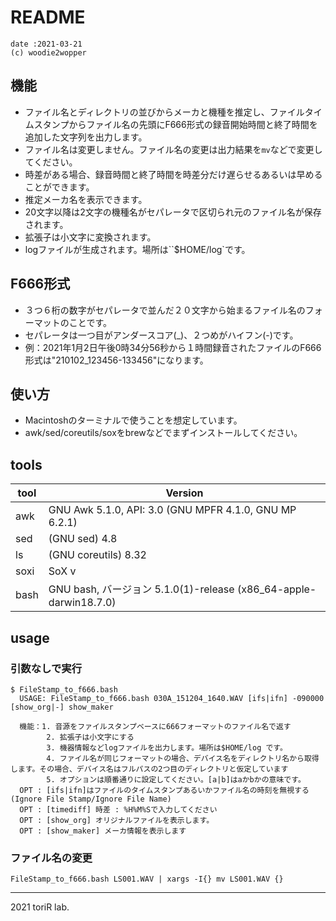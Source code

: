 # README
```
date :2021-03-21
(c) woodie2wopper
```

## 機能

- ファイル名とディレクトリの並びからメーカと機種を推定し、ファイルタイムスタンプからファイル名の先頭にF666形式の録音開始時間と終了時間を追加した文字列を出力します。
- ファイル名は変更しません。ファイル名の変更は出力結果を`mv`などで変更してください。
- 時差がある場合、録音時間と終了時間を時差分だけ遅らせるあるいは早めることができます。
- 推定メーカ名を表示できます。
- 20文字以降は2文字の機種名がセパレータで区切られ元のファイル名が保存されます。
- 拡張子は小文字に変換されます。
- logファイルが生成されます。場所は``\$HOME/log`です。

## F666形式

- ３つ６桁の数字がセパレータで並んだ２０文字から始まるファイル名のフォーマットのことです。
- セパレータは一つ目がアンダースコア(\_)、２つめがハイフン(-)です。
- 例：2021年1月2日午後0時34分56秒から１時間録音されたファイルのF666形式は"210102_123456-133456"になります。

## 使い方

- Macintoshのターミナルで使うことを想定しています。
- awk/sed/coreutils/soxをbrewなどでまずインストールしてください。


## tools

|tool|Version|
|---|---------|
|awk|GNU Awk 5.1.0, API: 3.0 (GNU MPFR 4.1.0, GNU MP 6.2.1)|
|sed| (GNU sed) 4.8|
|ls| (GNU coreutils) 8.32|
|soxi|SoX v|
|bash|GNU bash, バージョン 5.1.0(1)-release (x86_64-apple-darwin18.7.0)|

## usage

### 引数なしで実行

```{bash}
$ FileStamp_to_f666.bash 
  USAGE: FileStamp_to_f666.bash 030A_151204_1640.WAV [ifs|ifn] -090000 [show_org|-] show_maker
 
  機能：1. 音源をファイルスタンプベースに666フォーマットのファイル名で返す
        2. 拡張子は小文字にする
        3. 機器情報などlogファイルを出力します。場所は$HOME/log です。
        4. ファイル名が同じフォーマットの場合、デバイス名をディレクトリ名から取得します。その場合、デバイス名はフルパスの2つ目のディレクトリと仮定しています
        5. オプションは順番通りに設定してください。[a|b]はaかbかの意味です。
  OPT : [ifs|ifn]はファイルのタイムスタンプあるいかファイル名の時刻を無視する(Ignore File Stamp/Ignore File Name)
  OPT : [timediff] 時差 : %H%M%Sで入力してください
  OPT : [show_org] オリジナルファイルを表示します。
  OPT : [show_maker] メーカ情報を表示します
```

### ファイル名の変更

```{bash}
FileStamp_to_f666.bash LS001.WAV | xargs -I{} mv LS001.WAV {} 
```



---

2021 toriR lab.